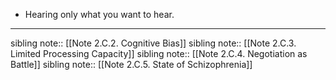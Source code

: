 - Hearing only what you want to hear.
---
sibling note:: [[Note 2.C.2. Cognitive Bias]]
sibling note:: [[Note 2.C.3. Limited Processing Capacity]]
sibling note:: [[Note 2.C.4. Negotiation as Battle]]
sibling note:: [[Note 2.C.5. State of Schizophrenia]]